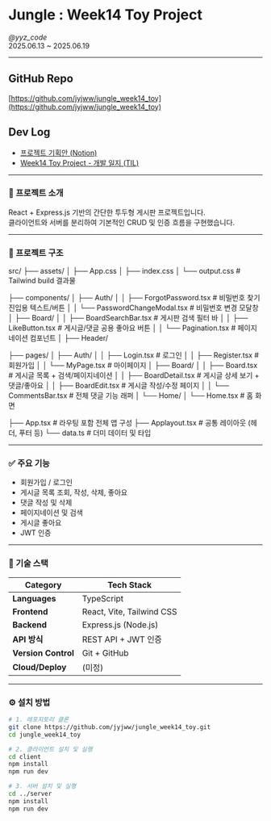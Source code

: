 # Jungle : Week14 Toy Project

*@yyz_code*  
2025.06.13 ~ 2025.06.19

---

## GitHub Repo

[https://github.com/jyjww/jungle_week14_toy](https://github.com/jyjww/jungle_week14_toy)

## Dev Log

- [프로젝트 기획안 (Notion)](https://www.notion.so/jyjww/Jungle-Week14-Toy-Project-211ced561b75807a8782f684daa737a3?source=copy_link)
- [Week14 Toy Project - 개발 일지 (TIL)](https://yyz-code.tistory.com/77)

---

### 💬 프로젝트 소개

React + Express.js 기반의 간단한 투두형 게시판 프로젝트입니다.  
클라이언트와 서버를 분리하여 기본적인 CRUD 및 인증 흐름을 구현했습니다.

---

### 📁 프로젝트 구조

src/
├── assets/
│   ├── App.css
│   ├── index.css
│   └── output.css                  # Tailwind build 결과물

├── components/
│   ├── Auth/
│   │   ├── ForgotPassword.tsx     # 비밀번호 찾기 진입용 텍스트/버튼
│   │   └── PasswordChangeModal.tsx # 비밀번호 변경 모달창
│   ├── Board/
│   │   ├── BoardSearchBar.tsx     # 게시판 검색 필터 바
│   │   ├── LikeButton.tsx         # 게시글/댓글 공용 좋아요 버튼
│   │   └── Pagination.tsx         # 페이지네이션 컴포넌트
│   ├── Header/

├── pages/
│   ├── Auth/
│   │   ├── Login.tsx              # 로그인
│   │   ├── Register.tsx           # 회원가입
│   │   └── MyPage.tsx             # 마이페이지
│   ├── Board/
│   │   ├── Board.tsx              # 게시글 목록 + 검색/페이지네이션
│   │   ├── BoardDetail.tsx        # 게시글 상세 보기 + 댓글/좋아요
│   │   ├── BoardEdit.tsx          # 게시글 작성/수정 페이지
│   │   └── CommentsBar.tsx        # 전체 댓글 기능 래퍼
│   └── Home/
│       └── Home.tsx               # 홈 화면

├── App.tsx                        # 라우팅 포함 전체 앱 구성
├── Applayout.tsx                  # 공통 레이아웃 (헤더, 푸터 등)
└── data.ts                        # 더미 데이터 및 타입

---

### ✅ 주요 기능

- 회원가입 / 로그인
- 게시글 목록 조회, 작성, 삭제, 좋아요
- 댓글 작성 및 삭제
- 페이지네이션 및 검색
- 게시글 좋아요
- JWT 인증

---

### 🧱 기술 스택

| Category           | Tech Stack                                  |
|--------------------|----------------------------------------------|
| **Languages**      | TypeScript                                   |
| **Frontend**       | React, Vite, Tailwind CSS                    |
| **Backend**        | Express.js (Node.js)                         |
| **API 방식**       | REST API + JWT 인증                          |
| **Version Control**| Git + GitHub                                 |
| **Cloud/Deploy**   | (미정)                                         |

---

### ⚙️ 설치 방법

```bash
# 1. 레포지토리 클론
git clone https://github.com/jyjww/jungle_week14_toy.git
cd jungle_week14_toy

# 2. 클라이언트 설치 및 실행
cd client
npm install
npm run dev

# 3. 서버 설치 및 실행
cd ../server
npm install
npm run dev
